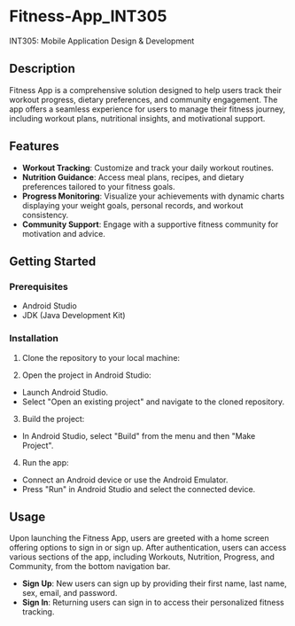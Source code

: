 # Fitness-App_INT305
INT305: Mobile Application Design &amp; Development

## Description

Fitness App is a comprehensive solution designed to help users track their workout progress, dietary preferences, and community engagement. The app offers a seamless experience for users to manage their fitness journey, including workout plans, nutritional insights, and motivational support.

## Features

- **Workout Tracking**: Customize and track your daily workout routines.
- **Nutrition Guidance**: Access meal plans, recipes, and dietary preferences tailored to your fitness goals.
- **Progress Monitoring**: Visualize your achievements with dynamic charts displaying your weight goals, personal records, and workout consistency.
- **Community Support**: Engage with a supportive fitness community for motivation and advice.

## Getting Started

### Prerequisites

- Android Studio
- JDK (Java Development Kit)

### Installation

1. Clone the repository to your local machine:

2. Open the project in Android Studio:

- Launch Android Studio.
- Select "Open an existing project" and navigate to the cloned repository.

3. Build the project:

- In Android Studio, select "Build" from the menu and then "Make Project".

4. Run the app:

- Connect an Android device or use the Android Emulator.
- Press "Run" in Android Studio and select the connected device.

## Usage

Upon launching the Fitness App, users are greeted with a home screen offering options to sign in or sign up. After authentication, users can access various sections of the app, including Workouts, Nutrition, Progress, and Community, from the bottom navigation bar.

- **Sign Up**: New users can sign up by providing their first name, last name, sex, email, and password.
- **Sign In**: Returning users can sign in to access their personalized fitness tracking.


